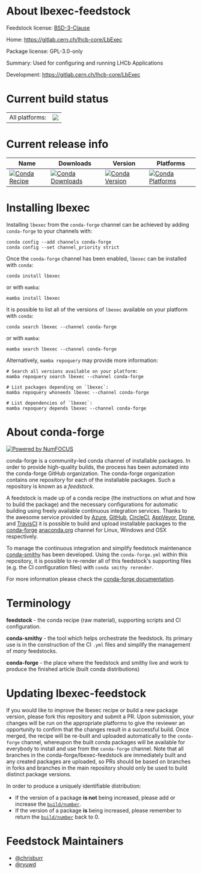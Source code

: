 About lbexec-feedstock
======================

Feedstock license: [BSD-3-Clause](https://github.com/conda-forge/lbexec-feedstock/blob/main/LICENSE.txt)

Home: https://gitlab.cern.ch/lhcb-core/LbExec

Package license: GPL-3.0-only

Summary: Used for configuring and running LHCb Applications

Development: https://gitlab.cern.ch/lhcb-core/LbExec

Current build status
====================


<table><tr><td>All platforms:</td>
    <td>
      <a href="https://dev.azure.com/conda-forge/feedstock-builds/_build/latest?definitionId=23631&branchName=main">
        <img src="https://dev.azure.com/conda-forge/feedstock-builds/_apis/build/status/lbexec-feedstock?branchName=main">
      </a>
    </td>
  </tr>
</table>

Current release info
====================

| Name | Downloads | Version | Platforms |
| --- | --- | --- | --- |
| [![Conda Recipe](https://img.shields.io/badge/recipe-lbexec-green.svg)](https://anaconda.org/conda-forge/lbexec) | [![Conda Downloads](https://img.shields.io/conda/dn/conda-forge/lbexec.svg)](https://anaconda.org/conda-forge/lbexec) | [![Conda Version](https://img.shields.io/conda/vn/conda-forge/lbexec.svg)](https://anaconda.org/conda-forge/lbexec) | [![Conda Platforms](https://img.shields.io/conda/pn/conda-forge/lbexec.svg)](https://anaconda.org/conda-forge/lbexec) |

Installing lbexec
=================

Installing `lbexec` from the `conda-forge` channel can be achieved by adding `conda-forge` to your channels with:

```
conda config --add channels conda-forge
conda config --set channel_priority strict
```

Once the `conda-forge` channel has been enabled, `lbexec` can be installed with `conda`:

```
conda install lbexec
```

or with `mamba`:

```
mamba install lbexec
```

It is possible to list all of the versions of `lbexec` available on your platform with `conda`:

```
conda search lbexec --channel conda-forge
```

or with `mamba`:

```
mamba search lbexec --channel conda-forge
```

Alternatively, `mamba repoquery` may provide more information:

```
# Search all versions available on your platform:
mamba repoquery search lbexec --channel conda-forge

# List packages depending on `lbexec`:
mamba repoquery whoneeds lbexec --channel conda-forge

# List dependencies of `lbexec`:
mamba repoquery depends lbexec --channel conda-forge
```


About conda-forge
=================

[![Powered by
NumFOCUS](https://img.shields.io/badge/powered%20by-NumFOCUS-orange.svg?style=flat&colorA=E1523D&colorB=007D8A)](https://numfocus.org)

conda-forge is a community-led conda channel of installable packages.
In order to provide high-quality builds, the process has been automated into the
conda-forge GitHub organization. The conda-forge organization contains one repository
for each of the installable packages. Such a repository is known as a *feedstock*.

A feedstock is made up of a conda recipe (the instructions on what and how to build
the package) and the necessary configurations for automatic building using freely
available continuous integration services. Thanks to the awesome service provided by
[Azure](https://azure.microsoft.com/en-us/services/devops/), [GitHub](https://github.com/),
[CircleCI](https://circleci.com/), [AppVeyor](https://www.appveyor.com/),
[Drone](https://cloud.drone.io/welcome), and [TravisCI](https://travis-ci.com/)
it is possible to build and upload installable packages to the
[conda-forge](https://anaconda.org/conda-forge) [anaconda.org](https://anaconda.org/)
channel for Linux, Windows and OSX respectively.

To manage the continuous integration and simplify feedstock maintenance
[conda-smithy](https://github.com/conda-forge/conda-smithy) has been developed.
Using the ``conda-forge.yml`` within this repository, it is possible to re-render all of
this feedstock's supporting files (e.g. the CI configuration files) with ``conda smithy rerender``.

For more information please check the [conda-forge documentation](https://conda-forge.org/docs/).

Terminology
===========

**feedstock** - the conda recipe (raw material), supporting scripts and CI configuration.

**conda-smithy** - the tool which helps orchestrate the feedstock.
                   Its primary use is in the construction of the CI ``.yml`` files
                   and simplify the management of *many* feedstocks.

**conda-forge** - the place where the feedstock and smithy live and work to
                  produce the finished article (built conda distributions)


Updating lbexec-feedstock
=========================

If you would like to improve the lbexec recipe or build a new
package version, please fork this repository and submit a PR. Upon submission,
your changes will be run on the appropriate platforms to give the reviewer an
opportunity to confirm that the changes result in a successful build. Once
merged, the recipe will be re-built and uploaded automatically to the
`conda-forge` channel, whereupon the built conda packages will be available for
everybody to install and use from the `conda-forge` channel.
Note that all branches in the conda-forge/lbexec-feedstock are
immediately built and any created packages are uploaded, so PRs should be based
on branches in forks and branches in the main repository should only be used to
build distinct package versions.

In order to produce a uniquely identifiable distribution:
 * If the version of a package **is not** being increased, please add or increase
   the [``build/number``](https://docs.conda.io/projects/conda-build/en/latest/resources/define-metadata.html#build-number-and-string).
 * If the version of a package **is** being increased, please remember to return
   the [``build/number``](https://docs.conda.io/projects/conda-build/en/latest/resources/define-metadata.html#build-number-and-string)
   back to 0.

Feedstock Maintainers
=====================

* [@chrisburr](https://github.com/chrisburr/)
* [@ryuwd](https://github.com/ryuwd/)

